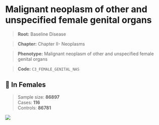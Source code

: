 # Malignant neoplasm of other and unspecified female genital organs

> **Root:** Baseline Disease  

> **Chapter:** Chapter II- Neoplasms  

> **Phenotype:** Malignant neoplasm of other and unspecified female genital organs  

> **Code:** `C3_FEMALE_GENITAL_NAS`

## 👩 In Females  
> Sample size: **86897**  
> Cases: **116**  
> Controls: **86781**
<img src="/Disease/Figures/ALL/Incidence/C3_FEMALE_GENITAL_NAS.png"/>
<CsvTable src="/Disease_Data/ALL/Incidence/COX_C3_FEMALE_GENITAL_NAS.csv" label="🔍 View full results" />
